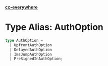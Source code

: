 [**cc-everywhere**](../../../../../index.md)

<HorizontalLine />

# Type Alias: AuthOption

```ts
type AuthOption = 
  | UpfrontAuthOption
  | DelayedAuthOption
  | ImsJumpAuthOption
  | PreSignedInAuthOption;
```
